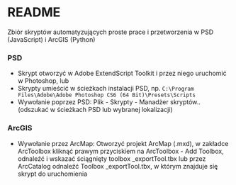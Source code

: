 # README #

Zbiór skryptów automatyzujących proste prace i przetworzenia w PSD (JavaScript) i ArcGIS (Python)

### PSD ###

* Skrypt otworzyć w Adobe ExtendScript Toolkit i przez niego uruchomić w Photoshop, lub
* Skrypty umieścić w ścieżkach instalacji PSD, np. `C:\Program Files\Adobe\Adobe Photoshop CS6 (64 Bit)\Presets\Scripts`
* Wywołanie poprzez PSD: Plik - Skrypty - Manadżer skryptów.. (odszukać w ścieżkach PSD lub wybranej lokalizacji)

### ArcGIS ###

* Wywołanie przez ArcMap: Otworzyć projekt ArcMap (.mxd), w zakładce ArcToolbox kliknąć prawym przyciskiem na ArcToolbox - Add Toolbox, odnaleźć i wskazać ściągnięty toolbox _exportTool.tbx lub przez ArcCatalog odnaleźć Toolbox _exportTool.tbx, w którym znajduje się skrypt do uruchomienia